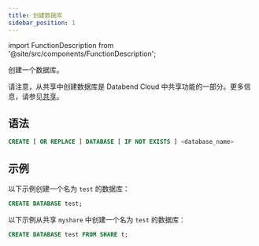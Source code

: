 ```yaml
---
title: 创建数据库
sidebar_position: 1
---
```


import FunctionDescription from '@site/src/components/FunctionDescription';

<FunctionDescription description="引入或更新于：v1.2.339"/>

创建一个数据库。

请注意，从共享中创建数据库是 Databend Cloud 中共享功能的一部分。更多信息，请参见[共享](../08-share/index.md)。

## 语法

```sql
CREATE [ OR REPLACE ] DATABASE [ IF NOT EXISTS ] <database_name>
```

## 示例

以下示例创建一个名为 `test` 的数据库：

```sql
CREATE DATABASE test;
```

以下示例从共享 `myshare` 中创建一个名为 `test` 的数据库：

```sql
CREATE DATABASE test FROM SHARE t;
```